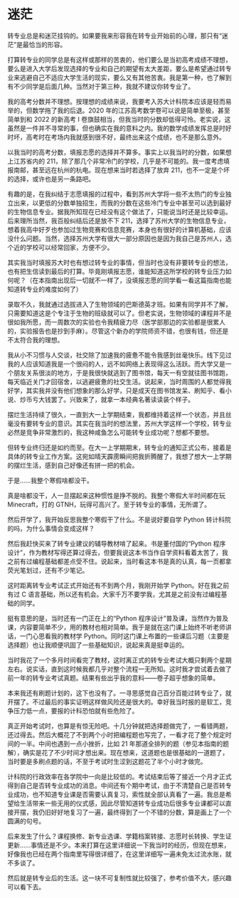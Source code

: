 # 迷茫

转专业总是和迷茫挂钩的。如果要我来形容我在转专业开始前的心理，那只有“迷茫”是最恰当的形容。

打算转专业的同学总是有这样或那样的苦衷的，他们要么是当初高考成绩不理想，要么是进入大学后发现选择的专业和自己的期望有太大差距，要么是希望通过转专业来逃避自己不适应大学生活的现实，要么又有其他苦衷。我是第一种，也了解到有不少同学是后面几种。当然对于第三种，我就不建议你转专业了。

我的高考分数并不理想。按理想的成绩来说，我要考入苏大计科院本应该是轻而易举的，但数学拖了我的后退。2020 年的江苏高考数学卷可以说是简单至极，甚至简单到和 2022 的新高考 Ⅰ 卷旗鼓相当，但我当时的分数却低得可怜。老实说，这虽然是一件并不寻常的事，但也确实在我的意料之内。我的数学成绩发挥总是时好时坏，高考时在考场内我就感到很不好，最终出来这个成绩，也不是那么意外。

以我当时的高考分数，填报志愿的选择并不算多。事实上以我当时的分数，如果想上江苏省内的 211，除了那几个非常冷门的学校，几乎是不可能的。我一度考虑填报南邮，甚至远在杭州的杭电。现在想来当时若选择了放弃 211，也不一定是个坏的选择，或许也是另一条路吧。

有趣的是，在我纠结于志愿填报的过程中，看到苏州大学将一些不太热门的专业独立出来，以更低的分数单独招生，而我的分数在这些冷门专业中甚至可以选到最好的生物信息专业。据我所知现在已经没有这个做法了，只能说当时还是比较幸运。后来理所当然，我百般纠结后还是放不下 211，选择了苏州大学的生物信息专业，想着我高中好歹也参加过生物竞赛和信息竞赛，本身也有很好的计算机基础，应该没什么问题。当然，选择苏州大学有很大一部分原因也是因为我自己是苏州人，选个近的学校可以经常回家，方便不少。

其实我当时填报苏大时也有想过转专业的事情，但当时也没有非要转专业的想法，也有把生信读到最后的打算。毕竟刚填报志愿，谁能知道这所学校的转专业压力如何呢？（在本指南出现后一切就不一样了，没填报志愿的同学看一看这篇指南也能知道转专业的难度如何了）

录取不久，我就通过选拔进入了生物领域的巴斯德英才班。如果有同学并不了解，只需要知道这是个专注于生物的班级就可以了。但老实说，生物领域的课程并不是很如我所愿，而一周数次的实验也令我精疲力尽（医学部那边的实验都是很累人的，实验报告也是抄到手麻）。尽管这个新办的学院师资不错，也很有钱，但还是不太符合我的理想。

我从小不习惯与人交谈，社交除了加速我的疲惫不能令我感到丝毫快乐。线下见过我的人应该知道我是一个很闷的人，远不如网络上表现得这么活跃。而大学又是一个朋友关系很淡的地方，于是我很快就逃到了图书馆，每天一有空就往图书馆跑，每天临近关门才回宿舍，以逃避疲惫的社交生活。说起来，当时周围的人都觉得我好学，其实我并没有他们想象的那么好学，只是成天在图书馆发呆、刷知乎、看小说、炒币亏大钱罢了。兴致来了，就拿一本经典名著读读装个样子。

摆烂生活持续了很久，一直到大一上学期结束，我都维持着这样一个状态，并且丝毫没有要转专业的意识。其实在我当时的想法里，苏州大学这样一个学校，转专业必然是竞争非常激烈的，我这种咸鱼怎么可能转专业成功呢？想都不要想。

但转专业终归还是如约而至。在大一上学期期末，转专业的通知正式公布，接着是具体的转专业工作方案。这宛如晴天霹雳瞬间把我折腾醒了，我想了想大一上学期的摆烂生活，感到自己好像还有拼一把的机会。

于是……我整个寒假啥都没干。

真是啥都没干，人一旦摆起来这种惯性是挣不脱的。我整个寒假大半时间都在玩 Minecraft，打的 GTNH，玩得可高兴了。至于转专业的事情，无所谓了。

然后开学了，我开始反思我整个寒假干了什么。不是说好要自学 Python 转计科院的吗，为什么事情会变成这样？

然后我赶快买来了转专业建议的辅导教材啃了起来。书是董付国的“Python 程序设计”，作为教材写得还算过得去，但要我说这本书当作自学资料看着太苦了，我之前有过编程基础都差点受不住。说起来，当时看这本书是真的认真，每一页都拿荧光笔划过，还有不少笔记。

这时距离转专业考试正式开始还有不到两个月，我刚开始学 Python。好在我之前有过 C 语言基础，所以还有机会。大家千万不要学我，尤其是之前没有过编程基础的同学。

挺有意思的是，当时还有一门正在上的“Python 程序设计”普及课，当然作为普及课，内容要简单不少，用的教材也相对简单。我于是就在这门课上始终不听老师讲话，一门心思看我的教材学 Python。同时这门课上布置的一些课后习题（主要是选择题）也让我顺便巩固了一些基础知识，说起来真是挺幸运的。

当时我花了一个多月时间看完了教材，这时离正式的转专业考试大概只剩两个星期左右。说实话，直到这时候我都几乎对整个流程一无所知。这时我才尝试着去做了前一年的转专业考试真题。结果有些出乎我的意料——卷子超乎想象的简单。

本来我还有刷题计划的，这下也没有了。一寻思感觉自己百分百能过转专业了，就开摆了。不过最后的事实证明这样做风险还是很大的。幸好我当时报的是软工，竞争压力低一点，要报的计科恐怕就有些危险了。

真正开始考试时，也算是有惊无险吧。十几分钟就把选择题做完了，一看错两题，还过得去。然后大概花了不到两个小时把编程题也写完了，一看才花了整个规定时间的一半。中间也遇到一点小挫折，比如 21 年那道全排列的题（参见本指南的题解），确实是花了不少时间才想出来。现在想来，这道题也是很基础的一道题了，当时要是多刷点题的话，不至于考试时生涩到这题花了半个小时才做完。

计科院的行政效率在各学院中一向是比较低的。考试结束后等了接近一个月才正式得到自己是否转专业成功的消息。中间还有个期中考试，由于不清楚自己是否转专业成功，也不知道专业课是否需要认真复习，索性就全部认真看了一遍。我总是希望给生活带来一些无用的仪式感，因此尽管知道转专业成功后很多专业课都可以直接开摆，我仍旧好好地复习了一遍，最终得到了一个不错的分数，算是画上了一个圆满的句号。

后来发生了什么？课程换修、新专业选课、学籍档案转接、志愿时长转换、学生证更新……事情还是不少。本来打算在这里详细说一下我当时的经历，但现在想来，好像我也已经在两个指南里写得很详细了，在这里详细写一遍未免太过流水账，就不多谈了。

然后就是转专业后的生活。这一块不可复制性就比较强了，参考价值不大，感兴趣可以看下去。
